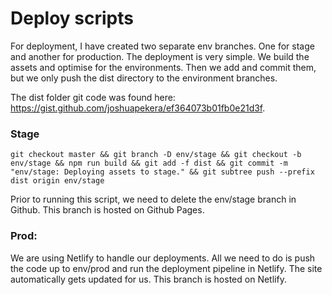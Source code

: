 # Deploy scripts
For deployment, I have created two separate env branches. One for stage and another for production. The deployment is very simple. We build the assets and optimise for the environments. Then we add and commit them, but we only push the dist directory to the environment branches.

The dist folder git code was found here: https://gist.github.com/joshuapekera/ef364073b01fb0e21d3f.

### Stage
`git checkout master && git branch -D env/stage && git checkout -b env/stage && npm run build && git add -f dist && git commit -m "env/stage: Deploying assets to stage." && git subtree push --prefix dist origin env/stage`

Prior to running this script, we need to delete the env/stage branch in Github. This branch is hosted on Github Pages.

### Prod:
We are using Netlify to handle our deployments. All we need to do is push the code up to env/prod and run the deployment pipeline in Netlify. The site automatically gets updated for us.  This branch is hosted on Netlify.